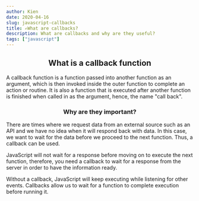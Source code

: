 ```yaml
---
author: Kien
date: 2020-04-16
slug: javascript-callbacks
title: ✍What are callbacks?
description: What are callbacks and why are they useful?
tags: ["javascript"]
---
```


## <center> What is a callback function</center>
A callback function is a function passed into another function as an argument, which is then invoked inside the outer function to complete an action or routine. It is also a function that is executed after another function is finished when called in as the argument, hence, the name "call back".

### <center> Why are they important?</center>

There are times where we request data from an external source such as an API and we have no idea when it will respond back with data. In this case, we want to wait for the data before we proceed to the next function. Thus, a callback can be used.


JavaScript will not wait for a response before moving on to execute the next function, therefore, you need a callback to wait for a response from the server in order to have the information ready.

Without a callback, JavaScript will keep executing while listening for other events. Callbacks allow us to wait for a function to complete execution before running it.
